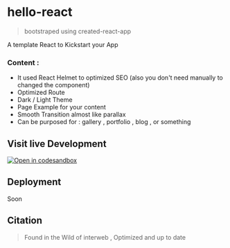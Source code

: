 # hello-react

> bootstraped using created-react-app

A template React to Kickstart your App

### Content :

- It used React Helmet to optimized SEO (also you don't need manually to changed the component)
- Optimized Route
- Dark / Light Theme
- Page Example for your content
- Smooth Transition almost like parallax
- Can be purposed for : gallery , portfolio , blog , or something

## Visit live Development

[![Open in codesandbox](https://codesandbox.io/static/img/play-codesandbox.svg)](https://codesandbox.io/s/hello-2297-py13q)

## Deployment

Soon

## Citation

> Found in the Wild of interweb , Optimized and up to date
